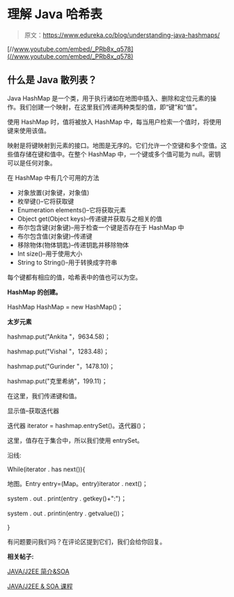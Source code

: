 # 理解 Java 哈希表

> 原文：<https://www.edureka.co/blog/understanding-java-hashmaps/>

[//www.youtube.com/embed/_PRb8x_q578](//www.youtube.com/embed/_PRb8x_q578)

## **什么是 Java 散列表？**

Java HashMap 是一个类，用于执行诸如在地图中插入、删除和定位元素的操作。我们创建一个映射，在这里我们传递两种类型的值，即“键”和“值”。

使用 HashMap 时，值将被放入 HashMap 中，每当用户检索一个值时，将使用键来使用该值。

映射是将键映射到元素的接口。地图是无序的。它们允许一个空键和多个空值。这些值存储在键和值中。在整个 HashMap 中，一个键或多个值可能为 null。密钥可以是任何对象。

在 HashMap 中有几个可用的方法

*   对象放置(对象键，对象值)
*   枚举键()–它将获取键
*   Enumeration elements()–它将获取元素
*   Object get(Object keys)–传递键并获取与之相关的值
*   布尔包含键(对象键)–用于检查一个键是否存在于 HashMap 中
*   布尔包含值(对象键)–传递键
*   移除物体(物体钥匙)–传递钥匙并移除物体
*   Int size()–用于使用大小
*   String to String()–用于转换成字符串

每个键都有相应的值，哈希表中的值也可以为空。

**HashMap 的创建。**

HashMap HashMap = new HashMap()；

**太岁元素**

hashmap.put("Ankita "，9634.58)；

hashmap.put("Vishal "，1283.48)；

hashmap.put("Gurinder "，1478.10)；

hashmap.put("克里希纳"，199.11)；

在这里，我们传递键和值。

显示值–获取迭代器

迭代器 iterator = hashmap.entrySet()。迭代器()；

这里，值存在于集合中，所以我们使用 entrySet。

沿线:

While(iterator . has next()){

地图。Entry entry=(Map。entry)iterator . next()；

system . out . print(entry . getkey()+":")；

system . out . printin(entry . getvalue())；

}

有问题要问我们吗？在评论区提到它们，我们会给你回复。

**相关帖子:**

[JAVA/J2EE 简介&SOA](https://www.edureka.co/blog/videos/introduction-to-javaj2ee-soa/)

[JAVA/J2EE & SOA 课程](https://www.edureka.co/java-j2ee-soa-training)